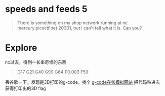 # speeds and feeds 5
>There is something on my shop network running at nc mercury.picoctf.net 20301, but I can't tell what it is. Can you?

# Explore
nc过去，得到一长串奇怪的东西
>G17 G21 G40 G90 G64 P0.003 F50

丢谷歌一下，发现是3D打印的g-code，找个 [g-code在线模拟网站](http://nraynaud.github.io/webgcode/) 把代码粘进去  
获得打印出的3D flag